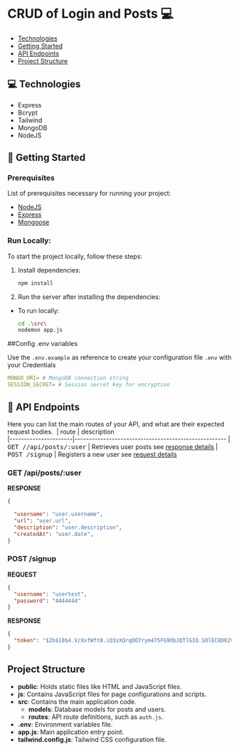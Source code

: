 # CRUD of Login and Posts 💻

- [Technologies](#tech)
- [Getting Started](#started)
- [API Endpoints](#routes)
- [Project Structure](#structure)

## 💻 Technologies <a id="tech"></a>

- Express
- Bcrypt
- Tailwind
- MongoDB
- NodeJS

## 🚀 Getting Started <a id="started"></a>

### Prerequisites

List of prerequisites necessary for running your project:

- [NodeJS](https://nodejs.org/)
- [Express](https://www.npmjs.com/package/express)
- [Mongoose](https://www.npmjs.com/package/mongoose)

### Run Locally:

To start the project locally, follow these steps:

1. Install dependencies:
   ```bash
   npm install
   ```
2. Run the server after installing the dependencies:

- To run locally:
     ```bash
     cd .\src\
     nodemon app.js
     ```


##Config .env variables

Use the `.env.example` as reference to create your configuration file `.env` with your Credentials

```yaml
MONGO_URI= # MongoDB connection string
SESSION_SECRET= # Session secret key for encryption
```

<h2 id="routes">📍 API Endpoints</h2>

Here you can list the main routes of your API, and what are their expected request bodies.
​
| route               | description                                          
|----------------------|-----------------------------------------------------
| <kbd>GET //api/posts/:user</kbd>     | Retrieves user posts see [response details](#get-auth-detail)
| <kbd>POST /signup</kbd>     | Registers a new user see [request details](#post-auth-detail)

<h3 id="get-auth-detail">GET /api/posts/:user</h3>

**RESPONSE**
```json
{

  "username": "user.username",
  "url": "user.url",
  "description": "user.description",
  "createdAt": "user.date",
}
```

<h3 id="post-auth-detail">POST /signup</h3>

**REQUEST**
```json
{
  "username": "usertest",
  "password": "4444444"
}
```

**RESPONSE**
```json
{
  "token": "$2b$10$4.V/XxfWft0.iQ3sXQrqOO7rym475FG9ObJQTlGIO.SOlEC8D02Vi"
}
```

## Project Structure <a id="structure"></a>

- **public**: Holds static files like HTML and JavaScript files.
- **js**: Contains JavaScript files for page configurations and scripts.
- **src**: Contains the main application code.
  - **models**: Database models for posts and users.
  - **routes**: API route definitions, such as `auth.js`.
- **.env**: Environment variables file.
- **app.js**: Main application entry point.
- **tailwind.config.js**: Tailwind CSS configuration file.
